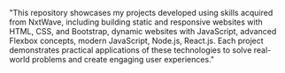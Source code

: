"This repository showcases my projects developed using skills acquired from NxtWave, including building static and responsive websites with HTML, CSS, and Bootstrap, dynamic websites with JavaScript, advanced Flexbox concepts, modern JavaScript, Node.js, React.js. Each project demonstrates practical applications of these technologies to solve real-world problems and create engaging user experiences." 
